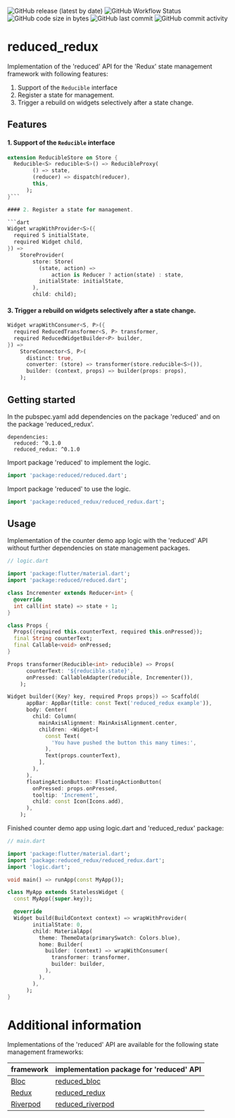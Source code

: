 ![GitHub release (latest by date)](https://img.shields.io/github/v/release/partmaster/reduced_redux)
![GitHub Workflow Status](https://img.shields.io/github/actions/workflow/status/partmaster/reduced_redux/dart.yml)
![GitHub code size in bytes](https://img.shields.io/github/languages/code-size/partmaster/reduced_redux)
![GitHub last commit](https://img.shields.io/github/last-commit/partmaster/reduced_redux)
![GitHub commit activity](https://img.shields.io/github/commit-activity/m/partmaster/reduced_redux)
# reduced_redux

Implementation of the 'reduced' API for the 'Redux' state management framework with following features:

1. Support of the ```Reducible``` interface 
2. Register a state for management.
3. Trigger a rebuild on widgets selectively after a state change.

## Features

#### 1. Support of the ```Reducible``` interface 

```dart
extension ReducibleStore on Store {
  Reducible<S> reducible<S>() => ReducibleProxy(
        () => state,
        (reducer) => dispatch(reducer),
        this,
      );
}```

#### 2. Register a state for management.

```dart
Widget wrapWithProvider<S>({
  required S initialState,
  required Widget child,
}) =>
    StoreProvider(
        store: Store(
          (state, action) =>
              action is Reducer ? action(state) : state,
          initialState: initialState,
        ),
        child: child);
```

#### 3. Trigger a rebuild on widgets selectively after a state change.

```dart
Widget wrapWithConsumer<S, P>({
  required ReducedTransformer<S, P> transformer,
  required ReducedWidgetBuilder<P> builder,
}) =>
    StoreConnector<S, P>(
      distinct: true,
      converter: (store) => transformer(store.reducible<S>()),
      builder: (context, props) => builder(props: props),
    );
```

## Getting started

In the pubspec.yaml add dependencies on the package 'reduced' and on the package  'reduced_redux'.

```
dependencies:
  reduced: ^0.1.0
  reduced_redux: ^0.1.0
```

Import package 'reduced' to implement the logic.

```dart
import 'package:reduced/reduced.dart';
```

Import package 'reduced' to use the logic.

```dart
import 'package:reduced_redux/reduced_redux.dart';
```

## Usage

Implementation of the counter demo app logic with the 'reduced' API without further dependencies on state management packages.

```dart
// logic.dart

import 'package:flutter/material.dart';
import 'package:reduced/reduced.dart';

class Incrementer extends Reducer<int> {
  @override
  int call(int state) => state + 1;
}

class Props {
  Props({required this.counterText, required this.onPressed});
  final String counterText;
  final Callable<void> onPressed;
}

Props transformer(Reducible<int> reducible) => Props(
      counterText: '${reducible.state}',
      onPressed: CallableAdapter(reducible, Incrementer()),
    );

Widget builder({Key? key, required Props props}) => Scaffold(
      appBar: AppBar(title: const Text('reduced_redux example')),
      body: Center(
        child: Column(
          mainAxisAlignment: MainAxisAlignment.center,
          children: <Widget>[
            const Text(
              'You have pushed the button this many times:',
            ),
            Text(props.counterText),
          ],
        ),
      ),
      floatingActionButton: FloatingActionButton(
        onPressed: props.onPressed,
        tooltip: 'Increment',
        child: const Icon(Icons.add),
      ),
    );
```

Finished counter demo app using logic.dart and 'reduced_redux' package:

```dart
// main.dart

import 'package:flutter/material.dart';
import 'package:reduced_redux/reduced_redux.dart';
import 'logic.dart';

void main() => runApp(const MyApp());

class MyApp extends StatelessWidget {
  const MyApp({super.key});

  @override
  Widget build(BuildContext context) => wrapWithProvider(
        initialState: 0,
        child: MaterialApp(
          theme: ThemeData(primarySwatch: Colors.blue),
          home: Builder(
            builder: (context) => wrapWithConsumer(
              transformer: transformer,
              builder: builder,
            ),
          ),
        ),
      );
}
```

# Additional information

Implementations of the 'reduced' API are available for the following state management frameworks:

|framework|implementation package for 'reduced' API|
|---|---|
|[Bloc](https://bloclibrary.dev/#/)|[reduced_bloc](https://github.com/partmaster/reduced_redux)|
|[Redux](https://pub.dev/packages/redux)|[reduced_redux](https://github.com/partmaster/reduced_redux)|
|[Riverpod](https://riverpod.dev/)|[reduced_riverpod](https://github.com/partmaster/reduced_riverpod)|
